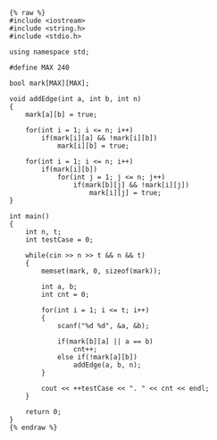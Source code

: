     {% raw %}
    #include <iostream>
    #include <string.h>
    #include <stdio.h>
    
    using namespace std;
    
    #define MAX 240
    
    bool mark[MAX][MAX];
    
    void addEdge(int a, int b, int n)
    {
    	mark[a][b] = true;
    	
    	for(int i = 1; i <= n; i++)		
    		if(mark[i][a] && !mark[i][b])
    			mark[i][b] = true;
    
    	for(int i = 1; i <= n; i++)		
    		if(mark[i][b])
    			for(int j = 1; j <= n; j++)
    				if(mark[b][j] && !mark[i][j])
    					mark[i][j] = true;
    }
    
    int main()
    {
    	int n, t;
    	int testCase = 0;
    
    	while(cin >> n >> t && n && t)
    	{
    		memset(mark, 0, sizeof(mark));
    
    		int a, b;
    		int cnt = 0;
    
    		for(int i = 1; i <= t; i++)
    		{
    			scanf("%d %d", &a, &b);
    			
    			if(mark[b][a] || a == b)
    				cnt++;
    			else if(!mark[a][b])
    				addEdge(a, b, n);
    		}
    
    		cout << ++testCase << ". " << cnt << endl;
    	}
    
    	return 0;
    }
    {% endraw %}
